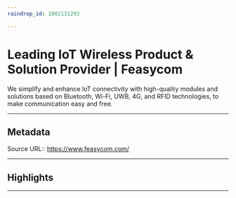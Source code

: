 ```yaml
---
raindrop_id: 1002131293

---
```


# Leading IoT Wireless Product &amp; Solution Provider | Feasycom
We simplify and enhance IoT connectivity with high-quality modules and solutions based on Bluetooth, Wi-Fi, UWB, 4G, and RFID technologies, to make communication easy and free.
___
## Metadata
Source URL:: https://www.feasycom.com/


___
## Highlights
___